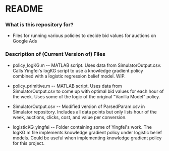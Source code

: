 # README #

### What is this repository for? ###

* Files for running various policies to decide bid values for auctions on Google Ads

### Description of (Current Version of) Files ###

* policy_logKG.m -- MATLAB script. Uses data from SimulatorOutput.csv. Calls Yingfei's logKG script to use a knowledge gradient policy combined with a logistic regression belief model. WIP.

* policy_primitive.m -- MATLAB script. Uses data from SimulatorOutput.csv to come up with optimal bid values for each hour of the week. Uses some of the logic of the original "Vanilla Model" policy.

* SimulatorOutput.csv -- Modified version of ParsedParam.csv in Simulator repository. Includes all data points but only lists hour of the week, auctions, clicks, cost, and value per conversion.

* logisticKG_yingfei -- Folder containing some of Yingfei's work. The logKG.m file implements knowledge gradient policy under logistic belief models. Could be useful when implementing knowledge gradient policy for this project.